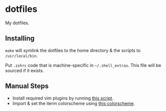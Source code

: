 # dotfiles
My dotfiles.  

## Installing
```make``` will symlink the dotfiles to the home directory & the scripts to ```/usr/local/bin```.

Put ```.zshrc``` code that is machine-specific in ```~/.shell_extras```. This file will be sourced if it exists.

## Manual Steps
- Install required vim plugins by running [this script](./vim/install_plugins.sh).
- Import & set the iterm colorscheme using [this colorscheme](./shell/gruvbox.itermcolors).

